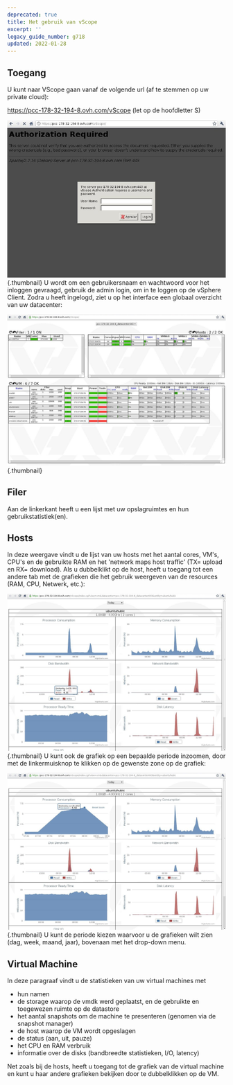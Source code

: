 ```yaml
---
deprecated: true
title: Het gebruik van vScope
excerpt: ''
legacy_guide_number: g718
updated: 2022-01-28
---
```



## Toegang
U kunt naar VScope gaan vanaf de volgende url (af te stemmen op uw private cloud): 

https://pcc-178-32-194-8.ovh.com/vScope (let op de hoofdletter S)

![](images/img_368.jpg){.thumbnail}
U wordt om een gebruikersnaam en wachtwoord voor het inloggen gevraagd, gebruik de admin login, om in te loggen op de vSphere Client.
Zodra u heeft ingelogd, ziet u op het interface een globaal overzicht van uw datacenter:

![](images/img_364.jpg){.thumbnail}


## Filer
Aan de linkerkant heeft u een lijst met uw opslagruimtes en hun gebruikstatistiek(en).


## Hosts
In deze weergave vindt u de lijst van uw hosts met het aantal cores, VM's, CPU's en de gebruikte RAM en het 'network maps host traffic' (TX= upload en RX= download).
Als u dubbelklikt op de host, heeft u toegang tot een andere tab met de grafieken die het gebruik weergeven van de resources (RAM, CPU, Netwerk, etc.):

![](images/img_366.jpg){.thumbnail}
U kunt ook de grafiek op een bepaalde periode inzoomen, door met de linkermuisknop te klikken op de gewenste zone op de grafiek:

![](images/img_367.jpg){.thumbnail}
U kunt de periode kiezen waarvoor u de grafieken wilt zien (dag, week, maand, jaar), bovenaan met het drop-down menu.


## Virtual Machine
In deze paragraaf vindt u de statistieken van uw virtual machines met 

- hun namen
- de storage waarop de vmdk werd geplaatst, en de gebruikte en toegewezen ruimte op de datastore
- het aantal snapshots om de machine te presenteren (genomen via de snapshot manager)
- de host waarop de VM wordt opgeslagen
- de status (aan, uit, pauze)
- het CPU en RAM verbruik 
- informatie over de disks (bandbreedte statistieken, I/O, latency)


Net zoals bij de hosts, heeft u toegang tot de grafiek van de virtual machine en kunt u haar andere grafieken bekijken door te dubbelklikken op de VM.

